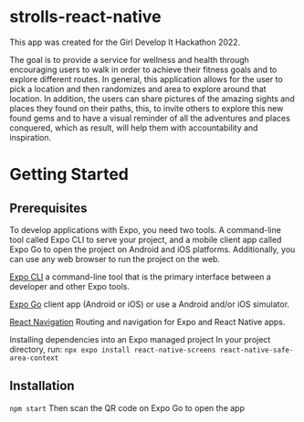 # strolls-react-native

This app was created for the Girl Develop It Hackathon 2022.

The goal is to provide a service for wellness and health through encouraging users to walk in order to achieve their fitness goals and to explore different routes. In general, this application allows for the user to pick a location and then randomizes and area to explore around that location. In addition, the users can share pictures of the amazing sights and places they found on their paths, this, to invite others to explore this new found gems and to have a visual reminder of all the adventures and places conquered, which as result, will help them with accountability and inspiration.

# Getting Started

## Prerequisites
To develop applications with Expo, you need two tools. A command-line tool called Expo CLI to serve your project, and a mobile client app called Expo Go to open the project on Android and iOS platforms. Additionally, you can use any web browser to run the project on the web.

[Expo CLI](https://docs.expo.dev/get-started/installation/) a command-line tool that is the primary interface between a developer and other Expo tools.

[Expo Go](https://expo.dev/client) client app (Android or iOS) or use a Android and/or iOS simulator.

[React Navigation](https://reactnavigation.org/docs/getting-started/) Routing and navigation for Expo and React Native apps.

Installing dependencies into an Expo managed project​
In your project directory, run: ```npx expo install react-native-screens react-native-safe-area-context```



## Installation

```npm start```
Then scan the QR code on Expo Go to open the app





